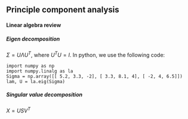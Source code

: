 ## Principle component analysis
#### Linear algebra review
##### Eigen decomposition
$\Sigma=U\Lambda U^T$, where $U^TU=I$.
In python, we use the following code: 

    import numpy as np 
    import numpy.linalg as la
    Sigma = np.array([[ 5.2, 3.3, -2], [ 3.3, 8.1, 4], [ -2, 4, 6.5]]) 
    lam, U = la.eig(Sigma)
##### Singular value decomposition
$X=USV^T$
